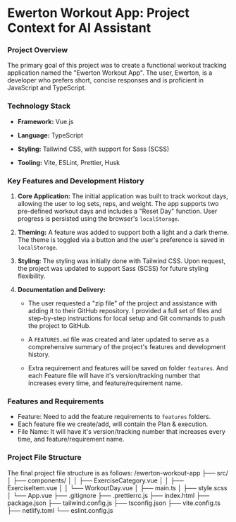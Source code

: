# Ewerton Workout App: Project Context for AI Assistant

### Project Overview

The primary goal of this project was to create a functional workout tracking application named the "Ewerton Workout App". The user, Ewerton, is a developer who prefers short, concise responses and is proficient in JavaScript and TypeScript.

### Technology Stack

- **Framework:** Vue.js

- **Language:** TypeScript

- **Styling:** Tailwind CSS, with support for Sass (SCSS)

- **Tooling:** Vite, ESLint, Prettier, Husk

### Key Features and Development History

1. **Core Application:** The initial application was built to track workout days, allowing the user to log sets, reps, and weight. The app supports two pre-defined workout days and includes a "Reset Day" function. User progress is persisted using the browser's `localStorage`.

2. **Theming:** A feature was added to support both a light and a dark theme. The theme is toggled via a button and the user's preference is saved in `localStorage`.

3. **Styling:** The styling was initially done with Tailwind CSS. Upon request, the project was updated to support Sass (SCSS) for future styling flexibility.

4. **Documentation and Delivery:**
   - The user requested a "zip file" of the project and assistance with adding it to their GitHub repository. I provided a full set of files and step-by-step instructions for local setup and Git commands to push the project to GitHub.

   - A `FEATURES.md` file was created and later updated to serve as a comprehensive summary of the project's features and development history.

   - Extra requirement and features will be saved on folder `features`. And each Feature file will have it's version/tracking number that increases every time, and feature/requirement name.

### Features and Requirements

- Feature: Need to add the feature requirements to `features` folders.
- Each feature file we create/add, will contain the Plan & execution.
- File Name: It will have it's version/tracking number that increases every time, and feature/requirement name.

### Project File Structure

The final project file structure is as follows:
/ewerton-workout-app
├── src/
│ ├── components/
│ │ ├── ExerciseCategory.vue
│ │ ├── ExerciseItem.vue
│ │ └── WorkoutDay.vue
│ ├── main.ts
│ ├── style.scss
│ └── App.vue
├── .gitignore
├── .prettierrc.js
├── index.html
├── package.json
├── tailwind.config.js
├── tsconfig.json
├── vite.config.ts
├── netlify.toml
└── eslint.config.js
